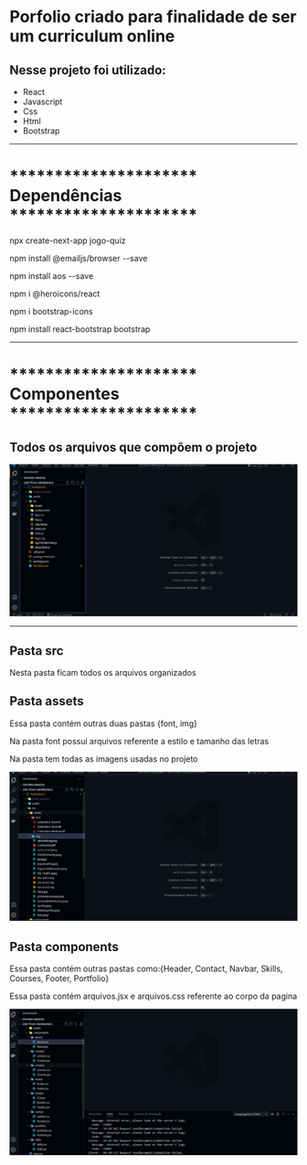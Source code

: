 

<h1>Porfolio criado para finalidade de ser um curriculum online</h1>

<h2>Nesse projeto foi utilizado:</h2>

<ul>
<li>React</li>
<li>Javascript</li>
<li>Css</li>
<li>Html</li>
<li>Bootstrap</li>
</ul>

<hr/>
<h1>********************* Dependências *********************</h1>
<p>npx create-next-app jogo-quiz</p>
<p>npm install @emailjs/browser --save</p>
<p>npm install aos --save</p>
<p>npm i @heroicons/react</p>
<p>npm i bootstrap-icons</p>
<p>npm install react-bootstrap bootstrap</p>

<hr/>
<h1>********************* Componentes *********************</h1>
<h2>Todos os arquivos que compõem o projeto</h2>
<img src='public\arquivo_do_projeto.jpeg'/>

<hr/>
<h2>Pasta src</h2>
<p>Nesta pasta ficam todos os arquivos organizados</p>

<h2>Pasta assets</h2>
<p>Essa pasta contém outras duas pastas {font, img}</p>
<p>Na pasta font possui arquivos referente a estilo e tamanho das letras</p>
<p>Na pasta tem todas as imagens usadas no projeto</p>
<img src='public\assets.jpeg'/>


<h2>Pasta components</h2>
<p>Essa pasta contém outras pastas como:{Header, Contact, Navbar, Skills, Courses, Footer, Portfolio}</p>
<p>Essa pasta contém arquivos.jsx e arquivos.css referente ao corpo da pagina</p>
<img src='public\arquivos_components.jpg'/>


